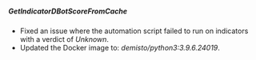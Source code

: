 
##### GetIndicatorDBotScoreFromCache
- Fixed an issue where the automation script failed to run on indicators with a verdict of *Unknown*.
- Updated the Docker image to: *demisto/python3:3.9.6.24019*.